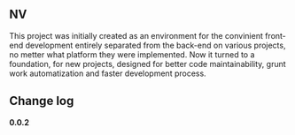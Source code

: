 NV
--

This project was initially created as an environment for the convinient front-end development entirely separated from the back-end on various projects, no metter what platform they were implemented. Now it turned to a foundation, for new projects, designed for better code maintainability, grunt work automatization and faster development process.

Change log
----------

**0.0.2**

